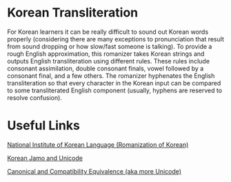 # Korean Transliteration
For Korean learners it can be really difficult to sound out Korean words properly (considering there are many exceptions to pronunciation that result from sound dropping or how slow/fast someone is talking). To provide a rough English approximation, this romanizer takes Korean strings and outputs English transliteration using different rules. These rules include consonant assimilation, double consonant finals, vowel followed by a consonant final, and a few others. The romanizer hyphenates the English transliteration so that every character in the Korean input can be compared to some transliterated English component (usually, hyphens are reserved to resolve confusion). 

# Useful Links
[National Institute of Korean Language (Romanization of Korean)](https://www.korean.go.kr/front_eng/roman/roman_01.do)

[Korean Jamo and Unicode](http://gernot-katzers-spice-pages.com/var/korean_hangul_unicode.html#:~:text=The%20Hangul%20syllabary%20occupies%20the,used%20for%20encoding%20Korean%20text)

[Canonical and Compatibility Equivalence (aka more Unicode)](http://unicode.org/reports/tr15/#Canon_Compat_Equivalence)
